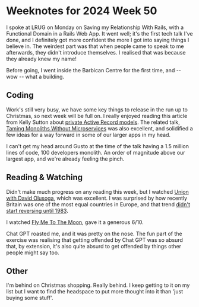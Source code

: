 # Weeknotes for 2024 Week 50

I spoke at LRUG on Monday on Saving my Relationship With Rails, with a Functional Domain in a Rails Web App. It went well; it's the first tech talk I've done, and I definitely  got more confident the more I got into saying things I believe in. The weirdest part was that when people came to speak to me afterwards, they didn't introduce themselves. I realised that was because they already knew my name!

Before going, I went inside the Barbican Centre for the first time, and -- wow -- what a building. 

## Coding 
Work's still very busy, we have some key things to release in the run up to Christmas, so next week will be full on. I really enjoyed reading this article from Kelly Sutton about [private Active Record models](https://kellysutton.com/2019/10/29/taming-large-rails-codebases-with-private-activerecord-models.html). The related talk, [Taming Monoliths  Without Microservices](https://youtu.be/-ovkkvvTiRM?si=WjCnC1VJdxUQY_jn) was also excellent, and solidified a few ideas for a way forward in some of our larger apps in my head. 

I can't get my head around Gusto at the time of the talk having a 1.5 million lines of code, 100 developers monolith. An order of magnitude above our largest app, and we're already feeling the pinch.

## Reading & Watching

Didn't make much progress on any reading this week, but I watched [Union with David Olusoga](https://www.bbc.co.uk/iplayer/episodes/p0gd25kn/union-with-david-olusoga), which was excellent. I was surprised by how recently Britain was one of the most equal countries in Europe, and that trend [didn't start reversing until 1983](https://www.poverty.ac.uk/editorial/more-unequal-country).

I watched [Fly Me To The Moon](https://www.imdb.com/title/tt1896747/), gave it a generous 6/10.

Chat GPT roasted me, and it was pretty on the nose. The fun part of the exercise was realising that getting offended by Chat GPT was so absurd that, by extension, it's also quite absurd to get offended by things other people might say too. 

## Other

I'm behind on Christmas shopping. Really behind. I keep getting to it on my list but I want to find the headspace to put more thought into it than 'just buying some stuff'.

